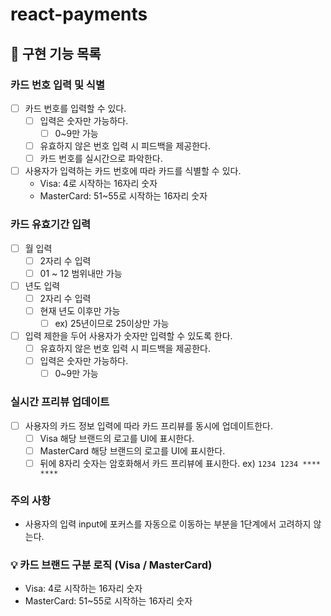 # react-payments

## 🎯 구현 기능 목록

### 카드 번호 입력 및 식별

- [ ] 카드 번호를 입력할 수 있다.
  - [ ] 입력은 숫자만 가능하다.
    - [ ] 0~9만 가능
  - [ ] 유효하지 않은 번호 입력 시 피드백을 제공한다.
  - [ ] 카드 번호를 실시간으로 파악한다.
- [ ] 사용자가 입력하는 카드 번호에 따라 카드를 식별할 수 있다.
  - Visa: 4로 시작하는 16자리 숫자
  - MasterCard: 51~55로 시작하는 16자리 숫자

### 카드 유효기간 입력

- [ ] 월 입력
  - [ ] 2자리 수 입력
  - [ ] 01 ~ 12 범위내만 가능
- [ ] 년도 입력
  - [ ] 2자리 수 입력
  - [ ] 현재 년도 이후만 가능
    - [ ] ex) 25년이므로 25이상만 가능
- [ ] 입력 제한을 두어 사용자가 숫자만 입력할 수 있도록 한다.
  - [ ] 유효하지 않은 번호 입력 시 피드백을 제공한다.
  - [ ] 입력은 숫자만 가능하다.
    - [ ] 0~9만 가능

### 실시간 프리뷰 업데이트

- [ ] 사용자의 카드 정보 입력에 따라 카드 프리뷰를 동시에 업데이트한다.
  - [ ] Visa 해당 브랜드의 로고를 UI에 표시한다.
  - [ ] MasterCard 해당 브랜드의 로고를 UI에 표시한다.
  - [ ] 뒤에 8자리 숫자는 암호화해서 카드 프리뷰에 표시한다. ex) `1234 1234 **** ****`

### 주의 사항

- 사용자의 입력 input에 포커스를 자동으로 이동하는 부분을 1단계에서 고려하지 않는다.

### 💡 카드 브랜드 구분 로직 (Visa / MasterCard)

- Visa: 4로 시작하는 16자리 숫자
- MasterCard: 51~55로 시작하는 16자리 숫자
